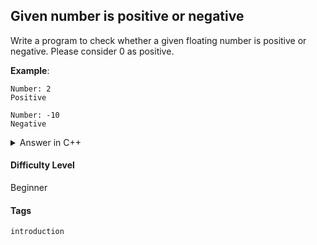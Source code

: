 ## Given number is positive or negative

Write a program to check whether a given floating number is positive or negative. Please consider 0 as positive.

**Example**:

```console
Number: 2
Positive
```

```console
Number: -10
Negative
```

<details>
<summary>Answer in C++</summary>

```cpp
#include <iostream>

using namespace std;

int main(){

    float number;

    cout << "Number: ";
    cin >> number;

    if (number >= 0) {
        cout << "Positive" <<endl;
    } else {
        cout << "Negative" <<endl;
    }
}
```

</details>

#### Difficulty Level

Beginner

#### Tags

```introduction```
